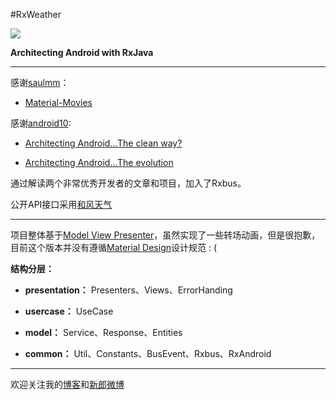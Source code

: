 #RxWeather

![](http://upload-images.jianshu.io/upload_images/268450-f83f74893e35b51b.png?imageMogr2/auto-orient/strip%7CimageView2/2/w/1240)

**Architecting  Android with RxJava**



-----------------


感谢[saulmm](https://github.com/saulmm)：

- [Material-Movies](https://github.com/saulmm/Material-Movies)

感谢[android10](https://github.com/android10):

- [Architecting Android…The clean way?](http://fernandocejas.com/2014/09/03/architecting-android-the-clean-way/)

- [Architecting Android…The evolution](http://fernandocejas.com/2015/07/18/architecting-android-the-evolution/)

通过解读两个非常优秀开发者的文章和项目，加入了Rxbus。

公开API接口采用[和风天气](http://www.heweather.com/)

-----------------

项目整体基于[Model View Presenter](http://en.wikipedia.org/wiki/Model%E2%80%93view%E2%80%93presenter)，虽然实现了一些转场动画，但是很抱歉，目前这个版本并没有遵循[Material Design](http://www.google.com/design/spec/material-design/introduction.html)设计规范 : (



**结构分层：**

- **presentation：** Presenters、Views、ErrorHanding

- **usercase：** UseCase

- **model：** Service、Response、Entities

- **common：** Util、Constants、BusEvent、Rxbus、RxAndroid

-----------------


欢迎关注我的[博客](http://www.jianshu.com/users/df40282480b4)和[新郎微博](http://weibo.com/5367097592/profile?rightmod=1&wvr=6&mod=personinfo)




